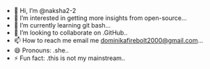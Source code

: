 - 👋 Hi, I’m @naksha2-2
- 👀 I’m interested in getting more insights from open-source...
- 🌱 I’m currently learning git bash...
- 💞️ I’m looking to collaborate on .GitHub..
- 📫 How to reach me email me dominikafirebolt2000@gmail.com...
- 😄 Pronouns: .she..
- ⚡ Fun fact: .this is not my mainstream..

<!---
naksha2-2/naksha2-2 is a ✨ special ✨ repository because its `README.md` (this file) appears on your GitHub profile.
You can click the Preview link to take a look at your changes.
--->
